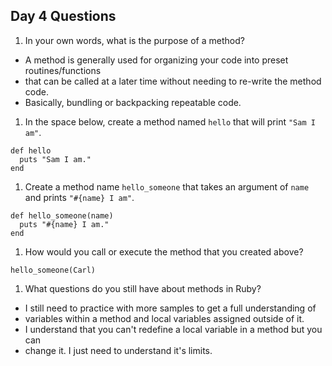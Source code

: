 ## Day 4 Questions

1. In your own words, what is the purpose of a method?
- A method is generally used for organizing your code into preset routines/functions
- that can be called at a later time without needing to re-write the method code.
- Basically, bundling or backpacking repeatable code.

1. In the space below, create a method named `hello` that will print `"Sam I am"`.
```
def hello
  puts "Sam I am."
end
```

1. Create a method name `hello_someone` that takes an argument of `name` and prints `"#{name} I am"`.
```
def hello_someone(name)
  puts "#{name} I am."
end
```

1. How would you call or execute the method that you created above?
```
hello_someone(Carl)
```

1. What questions do you still have about methods in Ruby?
- I still need to practice with more samples to get a full understanding of
- variables within a method and local variables assigned outside of it.
- I understand that you can't redefine a local variable in a method but you can
- change it. I just need to understand it's limits.
